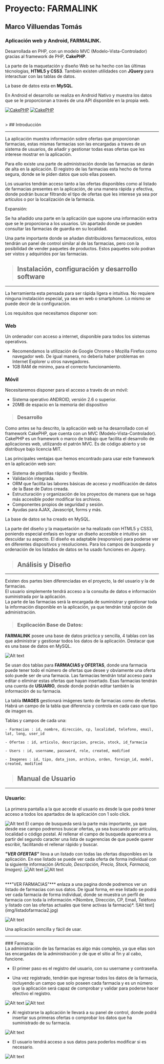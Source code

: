
# Proyecto: FARMALINK #
## Marco Villuendas Tomás


### Aplicación web y Android, FARMALINK.

Desarrollada en PHP, con un modelo MVC (Modelo-Vista-Controlador) gracias al framework de PHP, **CakePHP**.  <br>

La parte de la maquetación y diseño Web se ha hecho con las últimas técnologias, **HTML5 y CSS3**. 
También existen utilidades con **JQuery** para interactuar con las tablas de datos.

La base de datos esta en **MySQL**.

En Android el desarrollo se realiza en Android Nativo y muestra los datos que se le proporcionan a través de una API disponible en la propia web.


[![CakePHP](http://cakephp.org/img/cake-logo.png)](http://www.cakephp.org)   [![CakePHP](http://piedralibre.files.wordpress.com/2010/10/google_android_logo.jpg)](http://www.cakephp.org)

<br>
> ## Introducción 
<hr>


La aplicación muestra información sobre ofertas que proporcionan farmacias, estas mismas farmacias son las encargadas a traves de un sistema de usuarios, de añadir y gestionar todas esas ofertas que les interese mostrar en la aplicación.

Para ello existe una parte de administración donde las farmacias se darán de alta en la aplicación. El registro de las farmacias esta hecho de forma segura, donde se le piden datos que solo ellas poseen.

Los usuarios tendrán acceso tanto a las ofertas disponibles como al listado de farmacias presentes en la aplicación, de una manera rápida y efectiva, donde podrán buscar filtrando el tipo de ofertas que les interese ya sea por artículos o por la localización de la farmacia.

Expansión:

Se ha añadido una parte en la aplicación que supone una información extra que se le proporciona a los usuarios. Un apartado donde se pueden consultar las farmacias de guardia en su localidad.

Una parte importante donde se añadan distribuidores farmaceuticos, estos tendrán un panel de control similar al de las farmacias, pero con la posibilidad de vender paquetes de productos. Estos paquetes solo podran ser vistos y adquiridos por las farmacias.




> ## Instalación, configuración y desarrollo software
<hr>

La herramienta esta pensada para ser rápida ligera e intuitiva. No requiere ninguna instalación especial, ya sea en web o smartphone. Lo mismo se puede decir de la configuración.

Los requisitos que necesitamos disponer son:

### Web

 Un ordenador con acceso a internet, disponible para todos los sistemas operativos. <br>
 - Recomendamos la utilización de Google Chrome o Mozilla Firefox como navegador web. De igual manera, no debería haber problemas en Internet Explorer u otros navegadores.<br>
 - 1GB RAM de minimo, para el correcto funcionamiento. <br>

### Móvil 
     
Necesitaremos disponer para el acceso a través de un móvil:
     
 - Sistema operativo ANDROID, versión 2.6 o superior.
 - 20MB de espacio en la memoria del dispositivo


> ### Desarrollo


Como antes se ha descrito, la aplicación web se ha desarrollado con el framework CakePHP, que cuenta con un MVC (Modelo-Vista-Controlador). 
CakePHP es un framework o marco de trabajo que facilita el desarrollo de aplicaciones web, utilizando el patrón MVC. Es de código abierto y se distribuye bajo licencia MIT.

Las principales ventajas que hemos encontrado para usar este framework en la aplicación web son: 
- Sistema de plantillas rápido y flexible.
- Validación integrada.
- ORM que facilita las labores básicas de acceso y modificación de datos de la Base de Datos creada. 
- Estructuración y organización de los proyectos de manera que se haga más accesible poder modificar los archivos.
- Componentes propios de seguridad y sesión.
- Ayudas para AJAX, Javascript, forms y más.


La base de datos se ha creado en MySQL.

La parte del diseño y la maquetación se ha realizado con HTML5 y CSS3, poniendo especial enfasis en lograr un diseño accesible e intuitivo sin descuidar su aspecto. El diseño es adaptable (responsivo) para poderse ver en diferentes dispositivos y resoluciones.
Para los campos de busqueda y ordenación de los listados de datos se ha usado funciones en Jquery.

> ## Análisis y Diseño ##
<hr>

Existen dos partes bien diferenciadas en el proyecto, la del usuario y la de farmacias.<br>
El usuario simplemente tendrá acceso a la consulta de datos e información suministrada por la aplicación. <br>
La parte de las farmacias será la encargada de suministrar y gestionar toda la información disponible en la aplicación, ya que tendrán total opción de administración.



> ### Explicación Base de Datos:

**FARMALINK** posee una base de datos práctica y sencilla, 4 tablas con las que administrar y gestionar todos los datos de la aplicación. Destacar que es una base de datos en MySQL.

![Alt text](img/bd.jpg)

Se usan dos tablas para **FARMACIAS y OFERTAS**, donde una farmacia puede tener todo el número de ofertas que desee y obviamente una oferta solo puede ser de una farmacia. Las farmacias tendrán total acceso para editar o eliminar estas ofertas que hayan insertado.
Esas farmacias tendrán una cuenta de **USUARIO**, desde donde podrán editar también la información de su farmacia.

La tabla **IMAGES** gestionará imágenes tanto de farmacias como de ofertas. Habrá un campo de la tabla que diferencia  y controla en cada caso que tipo de imagen es.

Tablas y campos de cada una:


    - Farmacias : id, nombre, dirección, cp, localidad, telefono, email, lat, long, user_id
    
    - Ofertas : id, articulo, descripcion, precio, stock, id_farmacia
    
    - Users : id, username, password, role, created, modified
    
    - Imagenes : id, tipo, data_json, archivo, orden, foreign_id, model, created, modified






> ## Manual de Usuario
<hr>

### Usuario: 
La primera pantalla a la que accede el usuario es desde la que podrá tener acceso a todos los apartados de la aplicación con 1 solo click. 

![Alt text](img/inicio2.jpg)
El campo de busqueda será la parte más importante, ya que desde ese campo podremos buscar ofertas, ya sea buscando por artículos, localidad o código postal. Al rellenar el campo de busqueda aparecera a partir del segundo caracter una lista de sugerencias de que puede querer escribir, facilitando el rellenar rápido y buscar.

***"VER OFERTAS"*** lleva a un listado con todas las ofertas disponibles en la aplicación. En ese listado se puede ver cada oferta de forma individual con la siguiente información *(Artículo, Descripción, Precio, Stock, Farmacia, Imagen)*.
![Alt text](img/panelcontrol2.jpg) 
![Alt text](img/ver_oferta2.jpg)

<br>
***"VER FARMACIAS"*** enlaza a una pagina donde podremos ver un listado de farmacias con sus datos. De igual forma, en ese listado se podrá ver cada farmacia de forma individual, donde se muestra un perfil de farmacia con toda la información.*(Nombre, Dirección, CP, Email, Teléfono y listado con las ofertas actuales que tiene activas la farmacia)*.
![Alt text](img/listadofarmacia2.jpg)

![Alt text](img/ver_farmacia2.jpg)

Una aplicación sencilla y fácil de usar.
<hr>
### Farmacia:
<br>
La administración de las farmacias es algo más complejo, ya que ellas son las encargadas de la administración y de que el sitio al fin y al cabo, funcione.

- El primer paso es el registro del usuario, con su username y contraseña.<br>

- Una vez registrado, tendrán que ingresar todos los datos de la farmacia, incluyendo un campo que solo poseen cada farmacia y es un número que la aplicación será capaz de comprobar y validar para poderse hacer efectivo el registro.

![Alt text](img/registro_farm2.jpg) 
![Alt text](img/login2.jpg) 

- Al registrarse la aplicación le llevará a su panel de control, donde podrá insertar sus primeras ofertas o comprobar los datos que ha suministrado de su farmacia. 

![Alt text](img/ctrl2.jpg) 

- El usuario tendrá acceso a sus datos para poderlos modificar si es necesario.

![Alt text](img/editfarma2.jpg) 